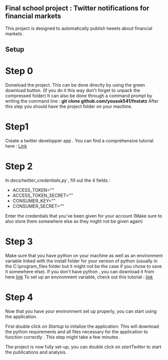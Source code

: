 ## Final school project : Twitter notifications for financial markets 

This project is designed to automatically publish tweets about financial markets . 


## Setup

# Step 0
Donwload the project. This can be done directly by using the green download button. (If you do it this way don't forget to unpack the compressed folder)
It can also be done through a command prompt by writing the command line : **git clone github.com/youssk541/fnstatz** 
After this step you should have the project folder on your machine.
# Step1

Create a twitter developper app . You can find a comprehensive tutorial here : [Link](https://www.youtube.com/watch?v=2o_qt9cXicM)

# Step 2

In  _docs/twitter_credentials.py_ , fill out the 4 fields : 

- ACCESS_TOKEN=""
- ACCESS_TOKEN_SECRET=""
- CONSUMER_KEY=""
- CONSUMER_SECRET=""

Enter the credentials that you've been given for your account (Make sure to also store them somewhere else as they might not be given again)

# Step 3
Make sure that you have python on your machine as well as an environment variable linked with the install folder for your version of python (usually in the C:\program_files folder but it might not be the case if you chose to save it somewhere else).
If you don't have python , you can download it from here [link](https://www.python.org/downloads/)
To set up an environment variable, check out this tutorial : [link](https://www.youtube.com/watch?v=Y2q_b4ugPWk)
# Step 4
Now that you have your environment set up properly, you can start using the application.

First double click on _Startup_ to initalize the application: This will download the python requirements and all files necessary for the application to function correctly . This step might take a few minutes .

The project is now fully set-up, you can double click on  _startTwitter_ to start the publications and analysis.


